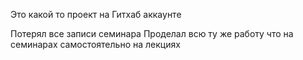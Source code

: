  Это какой то проект на Гитхаб аккаунте
 

Потерял все записи cеминара
Проделал всю ту же работу что на семинарах самостоятельно на лекциях 